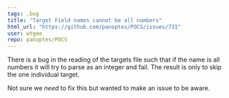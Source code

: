 ```yaml
---
tags: ,bug
title: "Target Field names cannot be all numbers"
html_url: "https://github.com/panoptes/POCS/issues/731"
user: wtgee
repo: panoptes/POCS
---
```


There is a bug in the reading of the targets file such that if the name is all numbers it will try to parse as an integer and fail. The result is only to skip the one individual target.

Not sure we *need* to fix this but wanted to make an issue to be aware. 